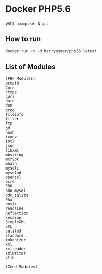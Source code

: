 # Docker PHP5.6
with : `composer` & `git`

## How to run

```
docker run -t -d harryosmar/php56:latest
```

## List of Modules

```
[PHP Modules]
bcmath
Core
ctype
curl
date
dom
ereg
fileinfo
filter
ftp
gd
hash
iconv
intl
json
libxml
mbstring
mcrypt
mhash
mysqli
mysqlnd
openssl
pcre
PDO
pdo_mysql
pdo_sqlite
Phar
posix
readline
Reflection
session
SimpleXML
SPL
sqlite3
standard
tokenizer
xml
xmlreader
xmlwriter
zlib

[Zend Modules]
```